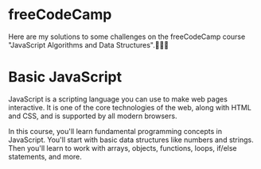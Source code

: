 # freeCodeCamp
Here are my solutions to some challenges on the freeСodeСamp course "JavaScript Algorithms and Data Structures".👩🏻‍💻
# Basic JavaScript
JavaScript is a scripting language you can use to make web pages interactive. It is one of the core technologies of the web, along with HTML and CSS, and is supported by all modern browsers.

In this course, you'll learn fundamental programming concepts in JavaScript. You'll start with basic data structures like numbers and strings. Then you'll learn to work with arrays, objects, functions, loops, if/else statements, and more.
